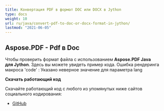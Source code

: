```yaml
---
title: Конвертация PDF в формат DOC или DOCX в Jython
type: docs
weight: 10
url: ru/java/convert-pdf-to-doc-or-docx-format-in-jython/
lastmod: "2021-06-05"
---
```


## Aspose.PDF - Pdf в Doc

Чтобы проверить формат файла с использованием **Aspose.PDF Java для Jython**. Здесь вы можете увидеть пример кода.
Ошибка рендеринга макроса 'code' : Указано неверное значение для параметра lang

**Скачать работающий код**

Скачайте работающий код с любого из упомянутых ниже сайтов социального кодирования:

- [GitHub](https://github.com/aspose-pdf/Aspose.PDF-for-Java/releases)